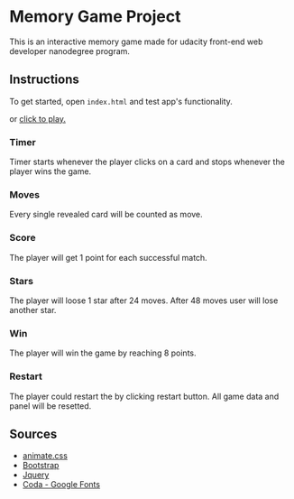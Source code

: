 # Memory Game Project

This is an interactive memory game made for udacity front-end web developer nanodegree program.

## Instructions

To get started, open `index.html` and test app's functionality.

or [click to play.](https://gokhanap.github.io/fend-project-memory-game/)

### Timer
Timer starts whenever the player clicks on a card and stops whenever the player wins the game.

### Moves
Every single revealed card will be counted as move.

### Score
The player will get 1 point for each successful match.

### Stars
The player will loose 1 star after 24 moves.
After 48 moves user will lose another star.

### Win
The player will win the game by reaching 8 points.

### Restart
The player could restart the by clicking restart button.
All game data and panel will be resetted.

## Sources
- [animate.css](https://github.com/daneden/animate.css/)
- [Bootstrap](https://getbootstrap.com/)
- [Jquery](https://jquery.com/)
- [Coda - Google Fonts](https://fonts.google.com/specimen/Coda)